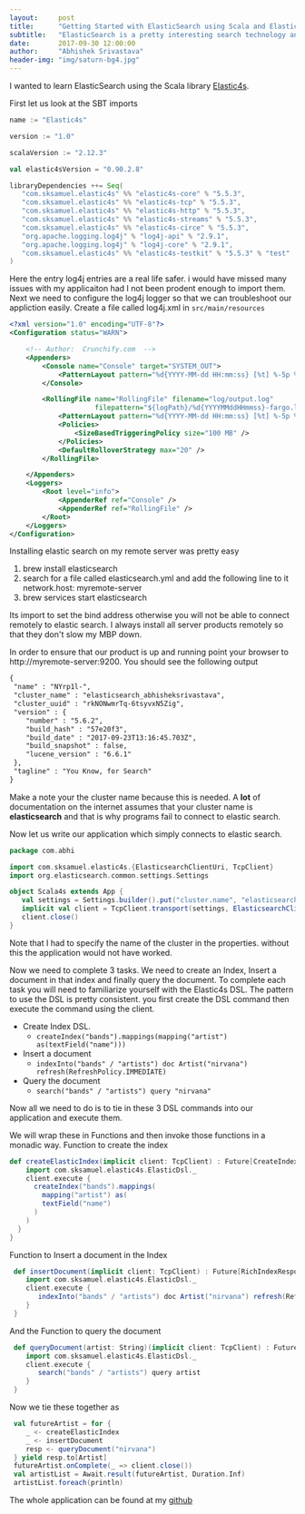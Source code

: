 ```yaml
---
layout:     post
title:      "Getting Started with ElasticSearch using Scala and Elastic4s"
subtitle:   "ElasticSearch is a pretty interesting search technology and I wanted to see how can Scala applicaitons leaverage the power of Elastic Search"
date:       2017-09-30 12:00:00
author:     "Abhishek Srivastava"
header-img: "img/saturn-bg4.jpg"
---
```


I wanted to learn ElasticSearch using the Scala library [Elastic4s](https://github.com/sksamuel/elastic4s). 

First let us look at the SBT imports

```scala
name := "Elastic4s"

version := "1.0"

scalaVersion := "2.12.3"

val elastic4sVersion = "0.90.2.8"

libraryDependencies ++= Seq(
   "com.sksamuel.elastic4s" %% "elastic4s-core" % "5.5.3",
   "com.sksamuel.elastic4s" %% "elastic4s-tcp" % "5.5.3",
   "com.sksamuel.elastic4s" %% "elastic4s-http" % "5.5.3",
   "com.sksamuel.elastic4s" %% "elastic4s-streams" % "5.5.3",
   "com.sksamuel.elastic4s" %% "elastic4s-circe" % "5.5.3",
   "org.apache.logging.log4j" % "log4j-api" % "2.9.1",
   "org.apache.logging.log4j" % "log4j-core" % "2.9.1",
   "com.sksamuel.elastic4s" %% "elastic4s-testkit" % "5.5.3" % "test"
)
``` 

Here the entry log4j entries are a real life safer. i would have missed many issues with my applicaiton had I not been prodent enough to import them. Next we need to configure the log4j logger so that we can troubleshoot our appliction easily. Create a file called log4j.xml in `src/main/resources`

```xml
<?xml version="1.0" encoding="UTF-8"?>
<Configuration status="WARN">

    <!-- Author:  Crunchify.com  -->
    <Appenders>
        <Console name="Console" target="SYSTEM_OUT">
            <PatternLayout pattern="%d{YYYY-MM-dd HH:mm:ss} [%t] %-5p %c{1}:%L - %msg%n" />
        </Console>

        <RollingFile name="RollingFile" filename="log/output.log"
                     filepattern="${logPath}/%d{YYYYMMddHHmmss}-fargo.log">
            <PatternLayout pattern="%d{YYYY-MM-dd HH:mm:ss} [%t] %-5p %c{1}:%L - %msg%n" />
            <Policies>
                <SizeBasedTriggeringPolicy size="100 MB" />
            </Policies>
            <DefaultRolloverStrategy max="20" />
        </RollingFile>

    </Appenders>
    <Loggers>
        <Root level="info">
            <AppenderRef ref="Console" />
            <AppenderRef ref="RollingFile" />
        </Root>
    </Loggers>
</Configuration>
```

Installing elastic search on my remote server was pretty easy

1. brew install elasticsearch
2. search for a file called elasticsearch.yml and add the following line to it
   network.host: myremote-server
3. brew services start elasticsearch

Its import to set the bind address otherwise you will not be able to connect remotely to elastic search. I always install all server products remotely so that they don't slow my MBP down.

 In order to ensure that our product is up and running point your browser to http://myremote-server:9200. You should see the following output

 ```txt
 {
  "name" : "NYrp1l-",
  "cluster_name" : "elasticsearch_abhisheksrivastava",
  "cluster_uuid" : "rkNONwmrTq-6tsyvxN5Zig",
  "version" : {
     "number" : "5.6.2",
     "build_hash" : "57e20f3",
     "build_date" : "2017-09-23T13:16:45.703Z",
     "build_snapshot" : false,
     "lucene_version" : "6.6.1"
  },
  "tagline" : "You Know, for Search"
}
```
 
Make a note your the cluster name because this is needed. A **lot** of documentation on the internet assumes that your cluster name is **elasticsearch** and that is why programs fail to connect to elastic search.


Now let us write our application which simply connects to elastic search.

```scala
package com.abhi

import com.sksamuel.elastic4s.{ElasticsearchClientUri, TcpClient}
import org.elasticsearch.common.settings.Settings

object Scala4s extends App {
   val settings = Settings.builder().put("cluster.name", "elasticsearch_abhisheksrivastava").build()
   implicit val client = TcpClient.transport(settings, ElasticsearchClientUri("elasticsearch://abhisheks-mini:9300"))
   client.close()
}
```

Note that I had to specify the name of the cluster in the properties. without this the application would not have worked.

Now we need to complete 3 tasks. We need to create an Index, Insert a document in that index and finally query the document. To complete each task you will need to familiarize yourself with the Elastic4s DSL. The pattern to use the DSL is pretty consistent. you first create the DSL command then execute the command using the client.

* Create Index DSL.
  - ```createIndex("bands").mappings(mapping("artist") as(textField("name")))```
* Insert a document
  - ```indexInto("bands" / "artists") doc Artist("nirvana") refresh(RefreshPolicy.IMMEDIATE)```
* Query the document
  - ```search("bands" / "artists") query "nirvana"```

 Now all we need to do is to tie in these 3 DSL commands into our application and execute them.

We will wrap these in Functions and then invoke those functions in a monadic way. Function to create the index

```scala
def createElasticIndex(implicit client: TcpClient) : Future[CreateIndexResponse] = {
    import com.sksamuel.elastic4s.ElasticDsl._
    client.execute {
      createIndex("bands").mappings(
        mapping("artist") as(
        textField("name")
      )
    )
  }
}

```

Function to Insert a document in the Index

```scala
 def insertDocument(implicit client: TcpClient) : Future[RichIndexResponse] = {
    import com.sksamuel.elastic4s.ElasticDsl._
    client.execute {
       indexInto("bands" / "artists") doc Artist("nirvana") refresh(RefreshPolicy.IMMEDIATE)
    }
 }

```

And the Function to query the document

```scala
 def queryDocument(artist: String)(implicit client: TcpClient) : Future[RichSearchResponse] = {
    import com.sksamuel.elastic4s.ElasticDsl._
    client.execute {
       search("bands" / "artists") query artist
    }
 }

```

Now we tie these together as 

```scala
 val futureArtist = for {
    _ <- createElasticIndex
    _ <- insertDocument
    resp <- queryDocument("nirvana")
 } yield resp.to[Artist]
 futureArtist.onComplete(_ => client.close())
 val artistList = Await.result(futureArtist, Duration.Inf)
 artistList.foreach(println)   

```

The whole application can be found at my [github](https://github.com/abhsrivastava/Elastic4sTest)